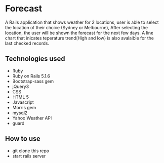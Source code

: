 # Forecast

A Rails application that shows weather for 2 locations, user is able to select the location of their choice (Sydney or Melbourne), After selecting the location, the user will be shown the forecast for the next few days. A line chart that inicates teperature trend(High and low) is also avalaible for the last checked records.

## Technologies used
- Ruby
- Ruby on Rails 5.1.6
- Bootstrap-sass gem
- jQuery3
- CSS 
- HTML 5
- Javascript
- Morris gem
- mysql2
- Yahoo Weather API
- guard

## How to use
- git clone this repo
- start rails server
